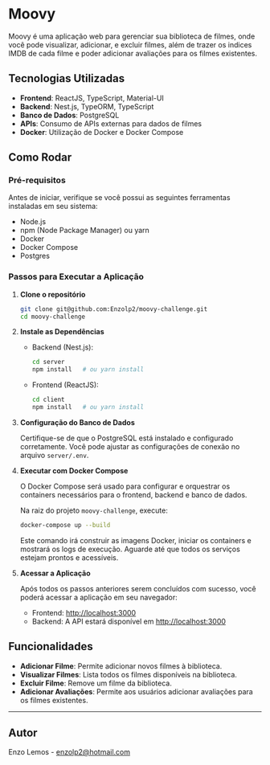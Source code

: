 # Moovy

Moovy é uma aplicação web para gerenciar sua biblioteca de filmes, onde você pode visualizar, adicionar, e excluir filmes, além de trazer os indices IMDB de cada filme e poder adicionar avaliações para os filmes existentes.

## Tecnologias Utilizadas

- **Frontend**: ReactJS, TypeScript, Material-UI
- **Backend**: Nest.js, TypeORM, TypeScript
- **Banco de Dados**: PostgreSQL
- **APIs**: Consumo de APIs externas para dados de filmes
- **Docker**: Utilização de Docker e Docker Compose

## Como Rodar

### Pré-requisitos

Antes de iniciar, verifique se você possui as seguintes ferramentas instaladas em seu sistema:

- Node.js
- npm (Node Package Manager) ou yarn
- Docker
- Docker Compose
- Postgres

### Passos para Executar a Aplicação

1. **Clone o repositório**

   ```bash
   git clone git@github.com:Enzolp2/moovy-challenge.git
   cd moovy-challenge
   ```

2. **Instale as Dependências**

   - Backend (Nest.js):

     ```bash
     cd server
     npm install   # ou yarn install
     ```

   - Frontend (ReactJS):

     ```bash
     cd client
     npm install   # ou yarn install
     ```

3. **Configuração do Banco de Dados**

   Certifique-se de que o PostgreSQL está instalado e configurado corretamente. Você pode ajustar as configurações de conexão no arquivo `server/.env`.

4. **Executar com Docker Compose**

   O Docker Compose será usado para configurar e orquestrar os containers necessários para o frontend, backend e banco de dados.

   Na raiz do projeto `moovy-challenge`, execute:

   ```bash
   docker-compose up --build
   ```

   Este comando irá construir as imagens Docker, iniciar os containers e mostrará os logs de execução. Aguarde até que todos os serviços estejam prontos e acessíveis.

5. **Acessar a Aplicação**

   Após todos os passos anteriores serem concluídos com sucesso, você poderá acessar a aplicação em seu navegador:

   - Frontend: [http://localhost:3000](http://localhost:5000)
   - Backend: A API estará disponível em [http://localhost:3000](http://localhost:3000)

## Funcionalidades

- **Adicionar Filme**: Permite adicionar novos filmes à biblioteca.
- **Visualizar Filmes**: Lista todos os filmes disponíveis na biblioteca.
- **Excluir Filme**: Remove um filme da biblioteca.
- **Adicionar Avaliações**: Permite aos usuários adicionar avaliações para os filmes existentes.

---

## Autor
Enzo Lemos - enzolp2@hotmail.com